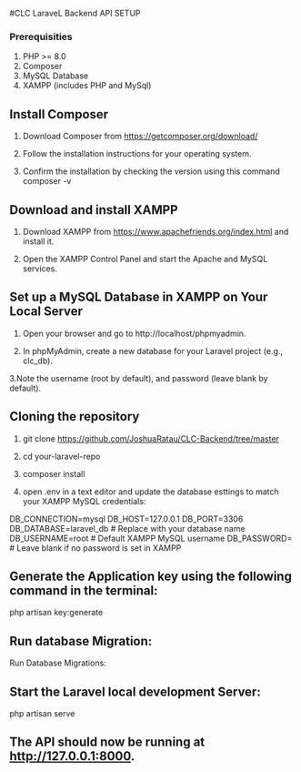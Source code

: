 #CLC LaraveL Backend API SETUP


### Prerequisities

1. PHP >= 8.0
2. Composer
3. MySQL Database
4. XAMPP (includes PHP and MySql)



## Install Composer

1. Download Composer from https://getcomposer.org/download/

2. Follow the installation instructions for your operating system.

3. Confirm the installation by checking the version using this command composer -v



## Download and install XAMPP

1. Download XAMPP from https://www.apachefriends.org/index.html and install it.

2. Open the XAMPP Control Panel and start the Apache and MySQL services.



## Set up a MySQL Database in XAMPP on Your Local Server


1. Open your browser and go to http://localhost/phpmyadmin.

2. In phpMyAdmin, create a new database for your Laravel project (e.g., clc_db).

3.Note the username (root by default), and password (leave blank by default).

## Cloning the repository

1. git clone https://github.com/JoshuaRatau/CLC-Backend/tree/master

2. cd your-laravel-repo

3. composer install

4. open .env in a text editor and update the database esttings to match your XAMPP MySQL credentials:


DB_CONNECTION=mysql
DB_HOST=127.0.0.1
DB_PORT=3306
DB_DATABASE=laravel_db    # Replace with your database name
DB_USERNAME=root          # Default XAMPP MySQL username
DB_PASSWORD=              # Leave blank if no password is set in XAMPP


## Generate the Application key using the following command in the terminal: 

php artisan key:generate

## Run database Migration: 


Run Database Migrations:

## Start the Laravel local development Server:

php artisan serve


## The API should now be running at http://127.0.0.1:8000.





